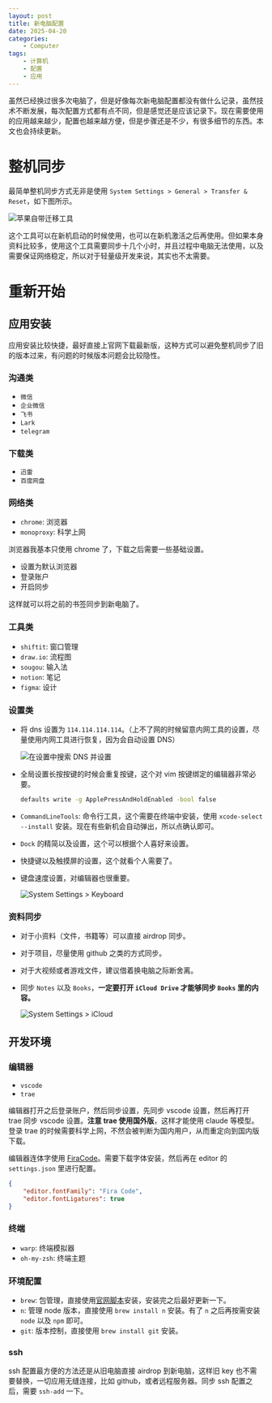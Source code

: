 ```yaml
---
layout: post
title: 新电脑配置
date: 2025-04-20
categories:
    - Computer
tags:
    - 计算机
    - 配置
    - 应用
---
```


虽然已经换过很多次电脑了，但是好像每次新电脑配置都没有做什么记录，虽然技术不断发展，每次配置方式都有点不同，但是感觉还是应该记录下。现在需要使用的应用越来越少，配置也越来越方便，但是步骤还是不少，有很多细节的东西。本文也会持续更新。

# 整机同步

最简单整机同步方式无非是使用 `System Settings > General > Transfer & Reset`，如下图所示。

![苹果自带迁移工具](/assets/images/2025-04-20-新电脑配置/transfer.png)

这个工具可以在新机启动的时候使用，也可以在新机激活之后再使用。但如果本身资料比较多，使用这个工具需要同步十几个小时，并且过程中电脑无法使用，以及需要保证网络稳定，所以对于轻量级开发来说，其实也不太需要。

# 重新开始

## 应用安装

应用安装比较快捷，最好直接上官网下载最新版，这种方式可以避免整机同步了旧的版本过来，有问题的时候版本问题会比较隐性。

### 沟通类

- `微信`
- `企业微信`
- `飞书`
- `Lark`
- `telegram`

### 下载类

- `迅雷`
- `百度网盘`

### 网络类

- `chrome`: 浏览器
- `monoproxy`: 科学上网

浏览器我基本只使用 chrome 了，下载之后需要一些基础设置。

- 设置为默认浏览器
- 登录账户
- 开启同步

这样就可以将之前的书签同步到新电脑了。

### 工具类

- `shiftit`: 窗口管理
- `draw.io`: 流程图
- `sougou`: 输入法
- `notion`: 笔记
- `figma`: 设计

### 设置类

- 将 dns 设置为 `114.114.114.114`。（上不了网的时候留意内网工具的设置，尽量使用内网工具进行恢复，因为会自动设置 DNS）

    ![在设置中搜索 DNS 并设置](/assets/images/2025-04-20-新电脑配置/dns.png)

- 全局设置长按按键的时候会重复按键，这个对 vim 按键绑定的编辑器非常必要。

    ```bash
    defaults write -g ApplePressAndHoldEnabled -bool false
    ```

- `CommandLineTools`: 命令行工具，这个需要在终端中安装，使用 `xcode-select --install` 安装。现在有些新机会自动弹出，所以点确认即可。
- `Dock` 的精简以及设置，这个可以根据个人喜好来设置。
- 快捷键以及触摸屏的设置，这个就看个人需要了。
- 键盘速度设置，对编辑器也很重要。

    ![System Settings > Keyboard](/assets/images/2025-04-20-新电脑配置/keyboard-speed.png)

### 资料同步

- 对于小资料（文件，书籍等）可以直接 airdrop 同步。
- 对于项目，尽量使用 github 之类的方式同步。
- 对于大视频或者游戏文件，建议借着换电脑之际断舍离。
- 同步 `Notes` 以及 `Books`，**一定要打开 `iCloud Drive` 才能够同步 `Books` 里的内容。**

    ![System Settings > iCloud](/assets/images/2025-04-20-新电脑配置/sync.png)

## 开发环境

### 编辑器

- `vscode`
- `trae`

编辑器打开之后登录账户，然后同步设置，先同步 vscode 设置，然后再打开 trae 同步 vscode 设置。**注意 trae 使用国外版**，这样才能使用 claude 等模型。登录 trae 的时候需要科学上网，不然会被判断为国内用户，从而重定向到国内版下载。

编辑器连体字使用 [FiraCode](https://github.com/tonsky/FiraCode/wiki/Installing)。需要下载字体安装，然后再在 editor 的 `settings.json` 里进行配置。

```json
{
    "editor.fontFamily": "Fira Code",
    "editor.fontLigatures": true
}
```

### 终端

- `warp`: 终端模拟器
- `oh-my-zsh`: 终端主题

### 环境配置

- `brew`: 包管理，直接使用[官网脚本](https://brew.sh/)安装，安装完之后最好更新一下。
- `n`: 管理 node 版本，直接使用 `brew install n` 安装。有了 `n` 之后再按需安装 `node` 以及 `npm` 即可。
- `git`: 版本控制，直接使用 `brew install git` 安装。

### ssh

ssh 配置最方便的方法还是从旧电脑直接 airdrop 到新电脑，这样旧 key 也不需要替换，一切应用无缝连接，比如 github，或者远程服务器。同步 ssh 配置之后，需要 `ssh-add` 一下。